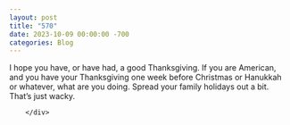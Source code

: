 ```yaml
---
layout: post
title: "570"
date: 2023-10-09 00:00:00 -700
categories: Blog
---
```


<div class="blog-content">
				<div class="paragraph"><span>I hope you have, or have had, a good Thanksgiving. If you are American, and you have your Thanksgiving one week before Christmas or Hanukkah or whatever, what are you doing. Spread your family holidays out a bit. That&rsquo;s just wacky.&nbsp;&nbsp;</span>&#8203;<br><span></span></div>

		</div>
        